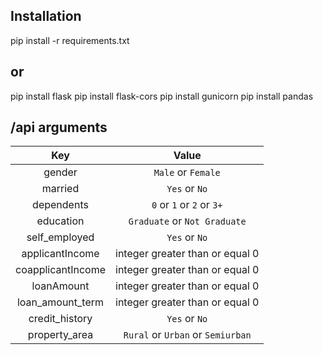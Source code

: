 ## Installation  

pip install -r requirements.txt

## or

pip install flask
pip install flask-cors
pip install gunicorn
pip install pandas


## /api arguments

| Key | Value |
| :---: | :---: |
| gender | `Male` or `Female` |
| married | `Yes` or `No` |
| dependents | `0` or `1` or `2` or `3+` |
| education | `Graduate` or `Not Graduate` |
| self_employed | `Yes` or `No` |
| applicantIncome | integer greater than or equal 0 |
| coapplicantIncome | integer greater than or equal 0 |
| loanAmount | integer greater than or equal 0 |
| loan_amount_term | integer greater than or equal 0 |
| credit_history | `Yes` or `No` |
| property_area | `Rural` or `Urban` or `Semiurban`|

